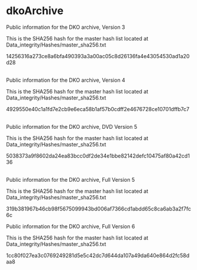 # dkoArchive
Public information for the DKO archive, Version 3

This is the SHA256 hash for the master hash list located at Data_integrity/Hashes/master_sha256.txt

14256316a273ce8a6bfa490393a3a00ac05c8d26136fa4e43054530ad1a20d28


\
Public information for the DKO archive, Version 4

This is the SHA256 hash for the master hash list located at Data_integrity/Hashes/master_sha256.txt

4929550e40c1a1fd7e2cb9e6eca58b1af57b0cdff2e4676728ce10701dffb7c7


\
Public information for the DKO archive, DVD Version 5

This is the SHA256 hash for the master hash list located at Data_integrity/Hashes/master_sha256.txt

5038373a9f8602da24ea83bcc0df2de34e1bbe82142defc10475af80a42cd136


\
Public information for the DKO archive, Full Version 5

This is the SHA256 hash for the master hash list located at Data_integrity/Hashes/master_sha256.txt

319b381967b46cb98f5675099943bd006af7366cd1abdd65c8ca6ab3a2f7fc6c


 
Public information for the DKO archive, Full Version 6

This is the SHA256 hash for the master hash list located at Data_integrity/Hashes/master_sha256.txt

1cc80f027ea3c0769249281d5e5c42dc7d644da107a49da640e864d2fc58daa8
